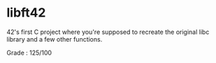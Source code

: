 # libft42
42's first C project where you're supposed to recreate the original libc library and a few other functions.

Grade : 125/100
